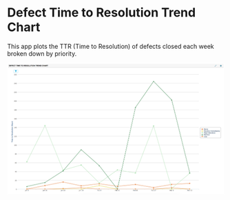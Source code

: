 # Defect Time to Resolution Trend Chart

This app plots the TTR (Time to Resolution) of defects closed each week broken down by priority.

![](screenshot.png)
